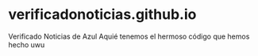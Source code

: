 # verificadonoticias.github.io
Verificado Noticias de Azul
Aquié tenemos el hermoso código que hemos hecho uwu
